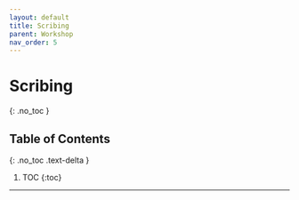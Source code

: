 ```yaml
---
layout: default
title: Scribing
parent: Workshop
nav_order: 5
---
```


# Scribing
{: .no_toc }

## Table of Contents
{: .no_toc .text-delta }

1. TOC
{:toc}

---


